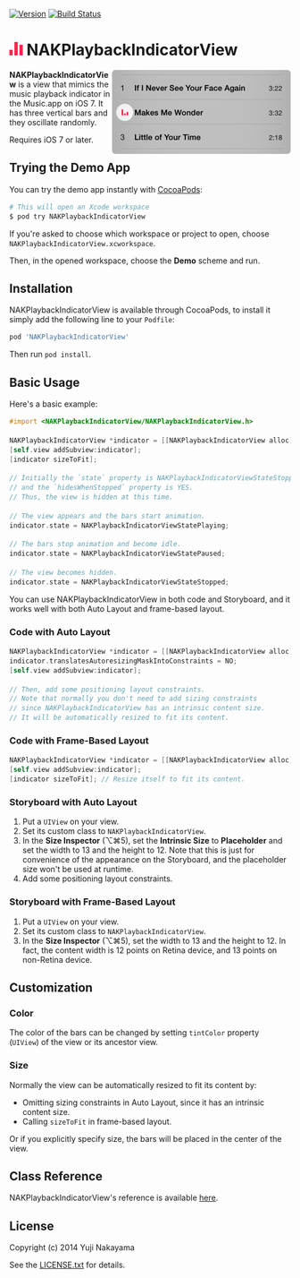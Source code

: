 [![Version](http://img.shields.io/cocoapods/v/NAKPlaybackIndicatorView.svg)](http://cocoadocs.org/docsets/NAKPlaybackIndicatorView)
[![Build Status](https://travis-ci.org/yujinakayama/NAKPlaybackIndicatorView.svg?branch=master)](https://travis-ci.org/yujinakayama/NAKPlaybackIndicatorView)

# ![Icon](Documentation/icon.png) NAKPlaybackIndicatorView

<img src="Documentation/music-app.png" width="320" height="150" alt="Music.app" align="right" />

**NAKPlaybackIndicatorView** is a view that mimics the music playback indicator in the Music.app on iOS 7.
It has three vertical bars and they oscillate randomly.

Requires iOS 7 or later.

## Trying the Demo App

You can try the demo app instantly with [CocoaPods](http://cocoapods.org):

```bash
# This will open an Xcode workspace
$ pod try NAKPlaybackIndicatorView
```

If you're asked to choose which workspace or project to open,
choose `NAKPlaybackIndicatorView.xcworkspace`.

Then, in the opened workspace, choose the **Demo** scheme and run.

## Installation

NAKPlaybackIndicatorView is available through CocoaPods,
to install it simply add the following line to your `Podfile`:

```ruby
pod 'NAKPlaybackIndicatorView'
```

Then run `pod install`.

## Basic Usage

Here's a basic example:

```objective-c
#import <NAKPlaybackIndicatorView/NAKPlaybackIndicatorView.h>

NAKPlaybackIndicatorView *indicator = [[NAKPlaybackIndicatorView alloc] initWithFrame:CGRectZero];
[self.view addSubview:indicator];
[indicator sizeToFit];

// Initially the `state` property is NAKPlaybackIndicatorViewStateStopped
// and the `hidesWhenStopped` property is YES.
// Thus, the view is hidden at this time.

// The view appears and the bars start animation.
indicator.state = NAKPlaybackIndicatorViewStatePlaying;

// The bars stop animation and become idle.
indicator.state = NAKPlaybackIndicatorViewStatePaused;

// The view becomes hidden.
indicator.state = NAKPlaybackIndicatorViewStateStopped;
```

You can use NAKPlaybackIndicatorView in both code and Storyboard, and it works well with both Auto Layout and frame-based layout.

### Code with Auto Layout

```objective-c
NAKPlaybackIndicatorView *indicator = [[NAKPlaybackIndicatorView alloc] initWithFrame:CGRectZero];
indicator.translatesAutoresizingMaskIntoConstraints = NO;
[self.view addSubview:indicator];

// Then, add some positioning layout constraints.
// Note that normally you don't need to add sizing constraints
// since NAKPlaybackIndicatorView has an intrinsic content size.
// It will be automatically resized to fit its content.
```

### Code with Frame-Based Layout

```objective-c
NAKPlaybackIndicatorView *indicator = [[NAKPlaybackIndicatorView alloc] initWithFrame:CGRectZero];
[self.view addSubview:indicator];
[indicator sizeToFit]; // Resize itself to fit its content.
```

### Storyboard with Auto Layout

1. Put a `UIView` on your view.
2. Set its custom class to `NAKPlaybackIndicatorView`.
3. In the **Size Inspector** (⌥⌘5), set the **Intrinsic Size** to **Placeholder** and set the width to 13 and the height to 12. Note that this is just for convenience of the appearance on the Storyboard, and the placeholder size won't be used at runtime.
4. Add some positioning layout constraints.

### Storyboard with Frame-Based Layout

1. Put a `UIView` on your view.
2. Set its custom class to `NAKPlaybackIndicatorView`.
3. In the **Size Inspector** (⌥⌘5), set the width to 13 and the height to 12. In fact, the content width is 12 points on Retina device, and 13 points on non-Retina device.

## Customization

### Color

The color of the bars can be changed by setting `tintColor` property (`UIView`) of the view or its ancestor view.

### Size

Normally the view can be automatically resized to fit its content by:

* Omitting sizing constraints in Auto Layout, since it has an intrinsic content size.
* Calling `sizeToFit` in frame-based layout.

Or if you explicitly specify size, the bars will be placed in the center of the view.

## Class Reference

NAKPlaybackIndicatorView's reference is available [here](http://yujinakayama.me/NAKPlaybackIndicatorView/).

## License

Copyright (c) 2014 Yuji Nakayama

See the [LICENSE.txt](LICENSE.txt) for details.

